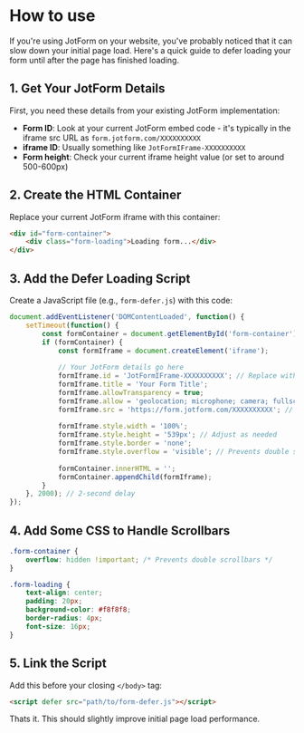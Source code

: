 # How to use

If you're using JotForm on your website, you've probably noticed that it can slow down your initial page load. Here's a quick guide to defer loading your form until after the page has finished loading.

## 1. Get Your JotForm Details

First, you need these details from your existing JotForm implementation:

- **Form ID**: Look at your current JotForm embed code - it's typically in the iframe src URL as `form.jotform.com/XXXXXXXXXX`
- **iframe ID**: Usually something like `JotFormIFrame-XXXXXXXXXX`
- **Form height**: Check your current iframe height value (or set to around 500-600px)

## 2. Create the HTML Container

Replace your current JotForm iframe with this container:

```html
<div id="form-container">
    <div class="form-loading">Loading form...</div>
</div>
```

## 3. Add the Defer Loading Script

Create a JavaScript file (e.g., `form-defer.js`) with this code:

```javascript
document.addEventListener('DOMContentLoaded', function() {
    setTimeout(function() {
        const formContainer = document.getElementById('form-container');
        if (formContainer) {
            const formIframe = document.createElement('iframe');
            
            // Your JotForm details go here
            formIframe.id = 'JotFormIFrame-XXXXXXXXXX'; // Replace with your iframe ID
            formIframe.title = 'Your Form Title';
            formIframe.allowTransparency = true;
            formIframe.allow = 'geolocation; microphone; camera; fullscreen';
            formIframe.src = 'https://form.jotform.com/XXXXXXXXXX'; // Replace with your form ID
            
            formIframe.style.width = '100%';
            formIframe.style.height = '539px'; // Adjust as needed
            formIframe.style.border = 'none';
            formIframe.style.overflow = 'visible'; // Prevents double scrollbars
            
            formContainer.innerHTML = '';
            formContainer.appendChild(formIframe);
        }
    }, 2000); // 2-second delay
});
```

## 4. Add Some CSS to Handle Scrollbars

```css
.form-container {
    overflow: hidden !important; /* Prevents double scrollbars */
}

.form-loading {
    text-align: center;
    padding: 20px;
    background-color: #f8f8f8;
    border-radius: 4px;
    font-size: 16px;
}
```

## 5. Link the Script

Add this before your closing `</body>` tag:

```html
<script defer src="path/to/form-defer.js"></script>
```

Thats it. This should slightly improve initial page load performance.
